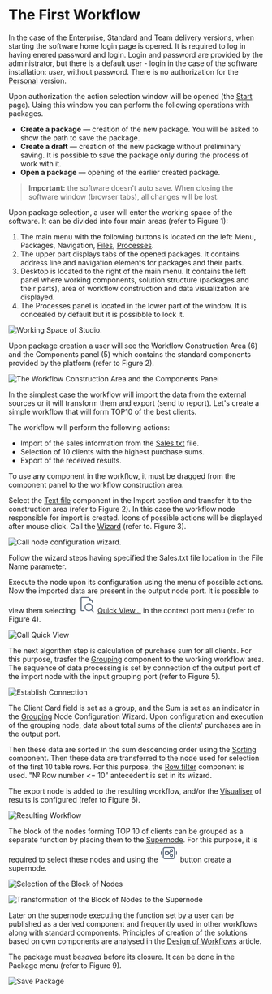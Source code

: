 # The First Workflow

In the case of the [Enterprise](https://loginom.ru/platform/pricing#edition-enterprise), [Standard](https://loginom.ru/platform/pricing#edition-standard) and [Team](https://loginom.ru/platform/pricing#edition-team) delivery versions, when starting the software home login page is opened. It is required to log in having enered password and login. Login and password are provided by the administrator, but there is a default user - login in the case of the software installation: *user*, without password. There is no authorization for the [Personal](https://loginom.ru/platform/pricing#edition-personal) version.

Upon authorization the action selection window will be opened (the [Start](../interface/home-page.md) page). Using this window you can perform the following operations with packages.

* **Create a package** — creation of the new package. You will be asked to show the path to save the package.
* **Create a draft** — creation of the new package without preliminary saving. It is possible to save the package only during the process of work with it.
* **Open a package** — opening of the earlier created package.

> **Important:** the software doesn't auto save. When closing the software window (browser tabs), all changes will be lost.

Upon package selection, a user will enter the working space of the software. It can be divided into four main areas (refer to Figure 1):

1. The main menu with the following buttons is located on the left: Menu, Packages, Navigation, [Files](../location_user_files.md), [Processes](../interface/processes-panel.md).
2. The upper part displays tabs of the opened packages. It contains address line and navigation elements for packages and their parts.
3. Desktop is located to the right of the main menu. It contains the left panel where working components, solution structure (packages and their parts), area of workflow construction and data visualization are displayed.
4. The Processes panel is located in the lower part of the window. It is concealed by default but it is possibble to lock it.

![Working Space of Studio.](./first-scenario-1.png)

Upon package creation a user will see the Workflow Construction Area (6) and the Components panel (5) which contains the standard components provided by the platform (refer to Figure 2).

![The Workflow Construction Area and the Components Panel](./first-scenario-2.png)

In the simplest case the workflow will import the data from the external sources or it will transform them and export (send to report).
Let's create a simple workflow that will form TOP10 of the best clients.

The workflow will perform the following actions:

* Import of the sales information from the [Sales.txt](../attach/Sales.txt) file.
* Selection of 10 clients with the highest purchase sums.
* Export of the received results.

To use any component in the workflow, it must be dragged from the component panel to the workflow construction area.

Select the [Text file](../integration/import/txt-csv.md) component in the Import section and transfer it to the construction area (refer to Figure 2). In this case the workflow node responsible for import is created. Icons of possible actions will be displayed after mouse click. Call the [Wizard](../integration/import/txt-csv.md) (refer to. Figure 3).

![Call node configuration wizard.](./first-scenario-3.png)

Follow the wizard steps having specified the Sales.txt file location in the File Name parameter.

Execute the node upon its configuration using the menu of possible actions. Now the imported data are present in the output node port. It is possible to view them selecting ![ ](../images/icons/toolbar-controls/show-fast-viewer_default.svg) [Quick View…](../visualization/preview/quick-view.md) in the context port menu (refer to Figure 4).

![Call Quick View](./first-scenario-4.png)

The next algorithm step is calculation of purchase sum for all clients. For this purpose, trasfer the [Grouping](../processors/transformation/grouping.md) component to the working workflow area. The sequence of data processing is set by connection of the output port of the import node with the input grouping port (refer to Figure 5).

![Establish Connection](./first-scenario-5.png)

The Client Card field is set as a group, and the Sum is set as an indicator in the [Grouping](../processors/transformation/grouping.md) Node Configuration Wizard. Upon configuration and execution of the grouping node, data about total sums of the clients' purchases are in the output port.

Then these data are sorted in the sum descending order using the [Sorting](../processors/transformation/sorting.md) component. Then these data are transferred to the node used for selection of the first 10 table rows.  For this purpose, the [Row filter](../processors/transformation/row-filter/README.md) component is used. "№ Row number <= 10" antecedent is set in its wizard.

The export node is added to the resulting workflow, and/or the [Visualiser](../visualization/README.md) of results is configured (refer to Figure 6).

![Resulting Workflow](./first-scenario-6.png)

The block of the nodes forming TOP 10 of clients can be grouped as a separate function by placing them to the [Supernode](../processors/control/submodel.md). For this purpose, it is required to select these nodes and using the ![](../images/icons/toolbar-controls/compose-generic-model_default.svg) button create a supernode.

![Selection of the Block of Nodes](./first-scenario-7.png)

![Transformation of the Block of Nodes to the Supernode](./first-scenario-8.png)

Later on the supernode executing the function set by a user can be published as a derived component and frequently used in other workflows along with standard components. Principles of creation of the solutions based on own components are analysed in the [Design of Workflows](../scenario/README.md) article.

The package must be*saved* before its closure. It can be done in the Package menu (refer to Figure 9).

![Save Package](./first-scenario-9.png)
